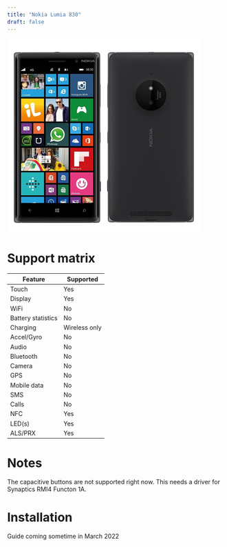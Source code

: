 ```yaml
---
title: "Nokia Lumia 830"
draft: false
---
```


![Nokia Lumia 830 front and back](/img/tesla.png)
# Support matrix
| Feature | Supported |
| --- | ----------- |
| Touch | Yes |
| Display | Yes |
| WiFi | No |
| Battery statistics | No |
| Charging | Wireless only |
| Accel/Gyro | No |
| Audio | No |
| Bluetooth | No |
| Camera | No |
| GPS | No |
| Mobile data | No |
| SMS | No |
| Calls | No |
| NFC | Yes |
| LED(s) | Yes |
| ALS/PRX | Yes |

# Notes

The capacitive buttons are not supported right now. This needs a driver for Synaptics RMI4 Functon 1A.

# Installation

Guide coming sometime in March 2022